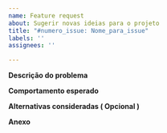 ```yaml
---
name: Feature request
about: Sugerir novas ideias para o projeto
title: "#numero_issue: Nome_para_issue"
labels: ''
assignees: ''

---
```


**Descrição do problema**
<!-- Apresente um pequeno resumo sobre o problema que a feature deseja atender -->

**Comportamento esperado**
<!-- Descrever de forma suncinta sobre o que se esperar dessa feature -->

**Alternativas consideradas ( Opcional )**
<!-- Se houver algum alternativa para essa feature, descrever aqui -->

**Anexo**
<!-- Adicionar algum recurso visual ou contexto para melhor compreensão da feature desejada -->
